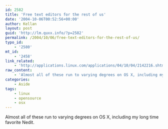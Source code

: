 ```yaml
---
id: 2582
title: 'Free text editors for the rest of us'
date: '2004-10-06T00:52:56+00:00'
author: Kellan
layout: post
guid: 'http://lm.quxx.info/?p=2582'
permalink: /2004/10/06/free-text-editors-for-the-rest-of-us/
typo_id:
    - '2580'
mt_id:
    - '2458'
link_related:
    - 'http://applications.linux.com/applications/04/10/04/2142216.shtml?tid=49&tid=47'
raw_content:
    - 'Almost all of these run to varying degrees on OS X, including my long time favorite Nedit.'
categories:
    - Aside
tags:
    - linux
    - opensource
    - osx
---
```


Almost all of these run to varying degrees on OS X, including my long time favorite Nedit.